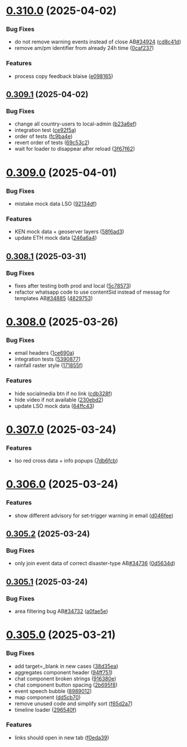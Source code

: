 # [0.310.0](https://github.com/rodekruis/IBF-system/compare/v0.309.1...v0.310.0) (2025-04-02)


### Bug Fixes

* do not remove warning events instead of close AB[#34924](https://github.com/rodekruis/IBF-system/issues/34924) ([cd8c41d](https://github.com/rodekruis/IBF-system/commit/cd8c41d78942bbaa1097558a55c0b89f7ae89542))
* remove am/pm identifier from already 24h time ([0caf237](https://github.com/rodekruis/IBF-system/commit/0caf2372177b8729c6a71ebf64908fcee8a575bd))


### Features

* process copy feedback blaise ([e098165](https://github.com/rodekruis/IBF-system/commit/e098165cc33ce323755c0c7408abe64052ece06a))



## [0.309.1](https://github.com/rodekruis/IBF-system/compare/v0.309.0...v0.309.1) (2025-04-02)


### Bug Fixes

* change all country-users to local-admin ([b23a6ef](https://github.com/rodekruis/IBF-system/commit/b23a6efc6631857ac6be4e2f9dc75030e7b51e72))
* integration test ([ce92f5a](https://github.com/rodekruis/IBF-system/commit/ce92f5a31cc37e48b4bd7e38ea33092d06c3a74b))
* order of tests ([fc9ba4e](https://github.com/rodekruis/IBF-system/commit/fc9ba4ee25c6b1d5c2fe0dae2a3281b1b2aae780))
* revert order of tests ([69c53c2](https://github.com/rodekruis/IBF-system/commit/69c53c293b7033eb884fa0f0a832cc5e327a9074))
* wait for loader to disappear after reload ([3f67f62](https://github.com/rodekruis/IBF-system/commit/3f67f623f4f2a5851b2e301aad1165c2f0e43033))



# [0.309.0](https://github.com/rodekruis/IBF-system/compare/v0.308.1...v0.309.0) (2025-04-01)


### Bug Fixes

* mistake mock data LSO ([92134df](https://github.com/rodekruis/IBF-system/commit/92134df745489d1b956568fb8a32f96769be1b72))


### Features

* KEN mock data + geoserver layers ([58f6ad3](https://github.com/rodekruis/IBF-system/commit/58f6ad3244f8d511c5426a8cf8ce1c4331814dc0))
* update ETH mock data ([246a6a4](https://github.com/rodekruis/IBF-system/commit/246a6a493e7019e09983ffae020eba3feb3c4126))



## [0.308.1](https://github.com/rodekruis/IBF-system/compare/v0.308.0...v0.308.1) (2025-03-31)


### Bug Fixes

* fixes after testing both prod and local ([5c78573](https://github.com/rodekruis/IBF-system/commit/5c7857366fb1fff8a486a3ad26f5cee7fb2907d1))
* refactor whatsapp code to use contentSid instead of messag for templates AB[#34885](https://github.com/rodekruis/IBF-system/issues/34885) ([4829753](https://github.com/rodekruis/IBF-system/commit/48297530c932c1a135298df485b44478b7166f6c))



# [0.308.0](https://github.com/rodekruis/IBF-system/compare/v0.307.0...v0.308.0) (2025-03-26)


### Bug Fixes

* email headers ([1ce690a](https://github.com/rodekruis/IBF-system/commit/1ce690a9665856b9a33bd8990f1dde187cd31682))
* integration tests ([5390877](https://github.com/rodekruis/IBF-system/commit/53908770aa25352bb9f8b64c4acf199ef0340a7f))
* rainfall raster style ([171855f](https://github.com/rodekruis/IBF-system/commit/171855fe5f8690f4913fa4a09ed52909d967bc77))


### Features

* hide socialmedia btn if no link ([cdb328f](https://github.com/rodekruis/IBF-system/commit/cdb328f30ab54676dd975e9c3a5e9ee2aef4b166))
* hide video if not available ([230ebd2](https://github.com/rodekruis/IBF-system/commit/230ebd20e8a289c7d4ef85f204099fc001f9cc1e))
* update LSO mock data ([64ffc43](https://github.com/rodekruis/IBF-system/commit/64ffc43c95fa96603bb23695a382eac3d30a54af))



# [0.307.0](https://github.com/rodekruis/IBF-system/compare/v0.306.0...v0.307.0) (2025-03-24)


### Features

* lso red cross data + info popups ([7db6fcb](https://github.com/rodekruis/IBF-system/commit/7db6fcb10099cafc05f2aafa5ad66fbcd2b3d313))



# [0.306.0](https://github.com/rodekruis/IBF-system/compare/v0.305.2...v0.306.0) (2025-03-24)


### Features

* show different advisory for set-trigger warning in email ([d046fee](https://github.com/rodekruis/IBF-system/commit/d046fee9cf12f7ed556b8dbec0c55b4d80d70a5f))



## [0.305.2](https://github.com/rodekruis/IBF-system/compare/v0.305.1...v0.305.2) (2025-03-24)


### Bug Fixes

* only join event data of correct disaster-type AB[#34736](https://github.com/rodekruis/IBF-system/issues/34736) ([0d5634d](https://github.com/rodekruis/IBF-system/commit/0d5634d65529ab6f7c243365831bff015e336fef))



## [0.305.1](https://github.com/rodekruis/IBF-system/compare/v0.305.0...v0.305.1) (2025-03-24)


### Bug Fixes

* area filtering bug AB[#34732](https://github.com/rodekruis/IBF-system/issues/34732) ([a0fae5e](https://github.com/rodekruis/IBF-system/commit/a0fae5e91299a570278993f2e9058ee1b8f7dcf4))



# [0.305.0](https://github.com/rodekruis/IBF-system/compare/v0.304.2...v0.305.0) (2025-03-21)


### Bug Fixes

* add target=_blank in new <a> cases ([38d35ea](https://github.com/rodekruis/IBF-system/commit/38d35ea50f7fb2efb90f38f55537e4fffe6e8e2d))
* aggregates component header ([94ff751](https://github.com/rodekruis/IBF-system/commit/94ff751d0d38e21cbb47fa27ab1277742c066088))
* chat component broken strings ([916380e](https://github.com/rodekruis/IBF-system/commit/916380e31d76837f900986ba73ef6e998bbe4c10))
* chat component button spacing ([2b695f8](https://github.com/rodekruis/IBF-system/commit/2b695f88784a4c6ffd8740c0de2d43e03bba394d))
* event speech bubble ([8989012](https://github.com/rodekruis/IBF-system/commit/898901240910f48da3fe82348d6f01548205f7b0))
* map component ([dd5cb70](https://github.com/rodekruis/IBF-system/commit/dd5cb707465d8326d2f973f01d746a0cc348f945))
* remove unused code and simplify sort ([f65d2a7](https://github.com/rodekruis/IBF-system/commit/f65d2a75465e4e18788964078a611fc4158f89e2))
* timeline loader ([296540f](https://github.com/rodekruis/IBF-system/commit/296540f0934ce056acba93491a9bd0e4bb1c9329))


### Features

* links should open in new tab ([f0eda39](https://github.com/rodekruis/IBF-system/commit/f0eda392d2b4d85dcc3dc1eb6b297d4083f33844))



